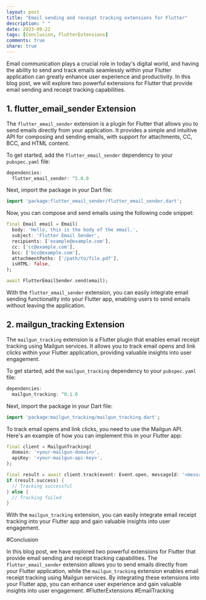 ```yaml
---
layout: post
title: "Email sending and receipt tracking extensions for Flutter"
description: " "
date: 2023-09-22
tags: [Conclusion, FlutterExtensions]
comments: true
share: true
---
```


Email communication plays a crucial role in today's digital world, and having the ability to send and track emails seamlessly within your Flutter application can greatly enhance user experience and productivity. In this blog post, we will explore two powerful extensions for Flutter that provide email sending and receipt tracking capabilities.

## 1. flutter_email_sender Extension

The `flutter_email_sender` extension is a plugin for Flutter that allows you to send emails directly from your application. It provides a simple and intuitive API for composing and sending emails, with support for attachments, CC, BCC, and HTML content.

To get started, add the `flutter_email_sender` dependency to your `pubspec.yaml` file:

```dart
dependencies:
  flutter_email_sender: ^5.0.0
```

Next, import the package in your Dart file:

```dart
import 'package:flutter_email_sender/flutter_email_sender.dart';
```

Now, you can compose and send emails using the following code snippet:

```dart
final Email email = Email(
  body: 'Hello, this is the body of the email.',
  subject: 'Flutter Email Sender',
  recipients: ['example@example.com'],
  cc: ['cc@example.com'],
  bcc: ['bcc@example.com'],
  attachmentPaths: ['/path/to/file.pdf'],
  isHTML: false,
);

await FlutterEmailSender.send(email);
```

With the `flutter_email_sender` extension, you can easily integrate email sending functionality into your Flutter app, enabling users to send emails without leaving the application.

## 2. mailgun_tracking Extension

The `mailgun_tracking` extension is a Flutter plugin that enables email receipt tracking using Mailgun services. It allows you to track email opens and link clicks within your Flutter application, providing valuable insights into user engagement.

To get started, add the `mailgun_tracking` dependency to your `pubspec.yaml` file:

```dart
dependencies:
  mailgun_tracking: ^0.1.0
```

Next, import the package in your Dart file:

```dart
import 'package:mailgun_tracking/mailgun_tracking.dart';
```

To track email opens and link clicks, you need to use the Mailgun API. Here's an example of how you can implement this in your Flutter app:

```dart
final client = MailgunTracking(
  domain: '<your-mailgun-domain>',
  apiKey: '<your-mailgun-api-key>',
);

final result = await client.track(event: Event.open, messageId: '<message-id>');
if (result.success) {
  // Tracking successful
} else {
  // Tracking failed
}
```

With the `mailgun_tracking` extension, you can easily integrate email receipt tracking into your Flutter app and gain valuable insights into user engagement.

#Conclusion

In this blog post, we have explored two powerful extensions for Flutter that provide email sending and receipt tracking capabilities. The `flutter_email_sender` extension allows you to send emails directly from your Flutter application, while the `mailgun_tracking` extension enables email receipt tracking using Mailgun services. By integrating these extensions into your Flutter app, you can enhance user experience and gain valuable insights into user engagement. #FlutterExtensions #EmailTracking